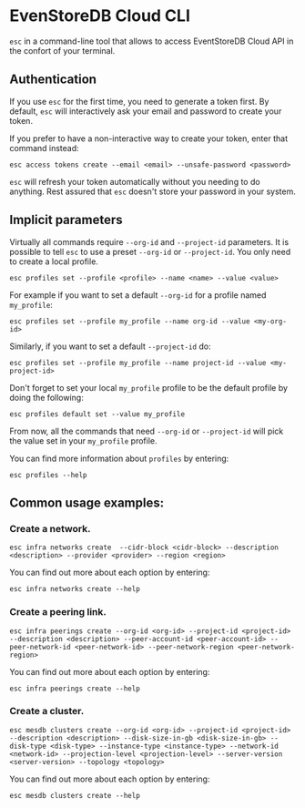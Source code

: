 # EvenStoreDB Cloud CLI

`esc` in a command-line tool that allows to access EventStoreDB Cloud API in the confort of your terminal.

## Authentication

If you use `esc` for the first time, you need to generate a token first. By default, `esc` will interactively
ask your email and password to create your token.

If you prefer to have a non-interactive way to create your token, enter that command instead:

```
esc access tokens create --email <email> --unsafe-password <password>
```

`esc` will refresh your token automatically without you needing to do anything. Rest assured that
`esc` doesn't store your password in your system.

## Implicit parameters

Virtually all commands require `--org-id` and `--project-id` parameters. It is possible to tell
`esc` to use a preset `--org-id` or `--project-id`. You only need to create a local profile.

```
esc profiles set --profile <profile> --name <name> --value <value>
```

For example if you want to set a default `--org-id` for a profile named `my_profile`:

```
esc profiles set --profile my_profile --name org-id --value <my-org-id>
```

Similarly, if you want to set a default `--project-id` do:

```
esc profiles set --profile my_profile --name project-id --value <my-project-id>
```

Don't forget to set your local `my_profile` profile to be the default profile by doing the following:

```
esc profiles default set --value my_profile
```

From now, all the commands that need `--org-id` or `--project-id` will pick the value set in your
`my_profile` profile.

You can find more information about `profiles` by entering:

```
esc profiles --help
```

## Common usage examples:

### Create a network.

```
esc infra networks create  --cidr-block <cidr-block> --description <description> --provider <provider> --region <region>
```

You can find out more about each option by entering:

```
esc infra networks create --help
```

### Create a peering link.

```
esc infra peerings create --org-id <org-id> --project-id <project-id> --description <description> --peer-account-id <peer-account-id> --peer-network-id <peer-network-id> --peer-network-region <peer-network-region>

```

You can find out more about each option by entering:

```
esc infra peerings create --help
```

### Create a cluster.

```
esc mesdb clusters create --org-id <org-id> --project-id <project-id> --description <description> --disk-size-in-gb <disk-size-in-gb> --disk-type <disk-type> --instance-type <instance-type> --network-id <network-id> --projection-level <projection-level> --server-version <server-version> --topology <topology>
```

You can find out more about each option by entering:

```
esc mesdb clusters create --help
```